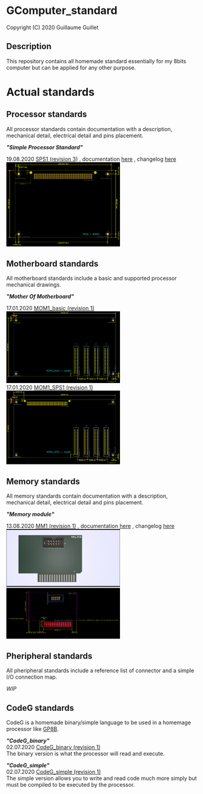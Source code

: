 # GComputer_standard
Copyright (C) 2020 Guillaume Guillet

## Description
This repository contains all homemade standard essentially for my 8bits computer but can be applied for any other purpose.

# Actual standards

## Processor standards
All processor standards contain documentation with a description, mechanical detail, electrical detail and pins placement.

***"Simple Processor Standard"***

19.08.2020 [SPS1 (revision 3)](SPS1/) , documentation [here](SPS1/documentation.txt) , changelog [here](SPS1/CHANGELOG)\
<img src="SPS1/images/SPS1.png" alt="SPS1_image" width="300"/>

## Motherboard standards
All motherboard standards include a basic and supported processor mechanical drawings. 

***"Mother Of Motherboard"***

17.01.2020 [MOM1_basic (revision 1)](MOM1/)\
<img src="MOM1/images/MOM1_basic.png" alt="MOM1_SPS1_image" width="300"/>\
17.01.2020 [MOM1_SPS1 (revision 1)](MOM1/)\
<img src="MOM1/images/MOM1_SPS1.png" alt="MOM1_SPS1_image" width="300"/>

## Memory standards
All memory standards contain documentation with a description, mechanical detail, electrical detail and pins placement.

***"Memory module"***

13.08.2020 [MM1 (revision 1)](MM1/) , documentation [here](MM1/documentation.txt) , changelog [here](MM1/CHANGELOG)\
<img src="MM1/images/MM1_PCB_3D.png" alt="MM1_PCB_3D_image" width="300"/> <img src="MM1/images/MM1_PCB.png" alt="MM1_PCB_image" width="300"/>

## Pheripheral standards
All pheripheral standards include a reference list of connector and a simple I/O connection map.

*WIP*

## CodeG standards
CodeG is a homemade binary/simple language to be used in a homemage processor like [GP8B](https://github.com/JonathSpirit/GP8B).

***"CodeG_binary"***\
02.07.2020 [CodeG_binary (revision 1)](CodeG/CodeG_binary_r1/)\
The binary version is what the processor will read and execute.

***"CodeG_simple"***\
02.07.2020 [CodeG_simple (revision 1)](CodeG/CodeG_simple_r1/)\
The simple version allows you to write and read code much more simply but must be compiled to be executed by the processor.
